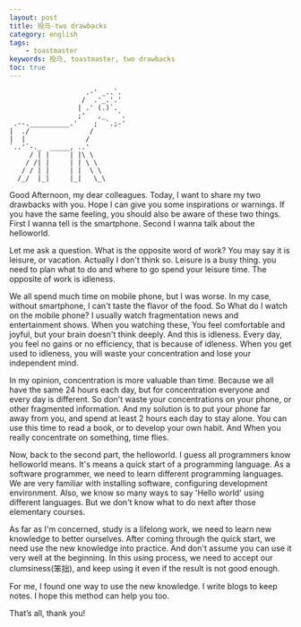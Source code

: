 ```yaml
---
layout: post
title: 投马-two drawbacks
category: english
tags:
    - toastmaster
keywords: 投马, toastmaster, two drawbacks
toc: true
---
```



~~~
                   .-' _..`.
                  /  .'_.'.'
                 | .' (.)`.
                 ;'   ,_   `.
 .--.__________.'    ;  `.;-'
|  ./               /
|  |               / 
`..'`-._  _____, ..'
     / | |     | |\ \
    / /| |     | | \ \
   / / | |     | |  \ \
  /_/  |_|     |_|   \_\
~~~
<!--more-->

Good Afternoon, my dear colleagues. Today, I want to share my two drawbacks with you. Hope I can give you some inspirations or warnings. If you have the same feeling, you should also be aware of these two things.
First I wanna tell is the smartphone. Second I wanna talk about the helloworld.

Let me ask a question. What is the opposite word of work? You may say it is leisure, or vacation. Actually I don't think so. Leisure is a busy thing. you need to plan what to do and where to go spend your leisure time. The opposite of work is idleness.

We all spend much time on mobile phone, but I was worse. In my case, without smartphone, I can't taste the flavor of the food. So What do I watch on the mobile phone? I usually watch fragmentation news and entertainment shows. When you watching these, You feel comfortable and joyful, but your brain doesn't think deeply. And this is idleness. Every day, you feel no gains or no efficiency, that is because of idleness. When you get used to idleness, you will waste your concentration and lose your independent mind.

In my opinion, concentration is more valuable than time. Because we all have the same 24 hours each day, but for concentration everyone and every day is different. So don't waste your concentrations on your phone, or other fragmented information. And my solution is to put your phone far away from you, and spend at least 2 hours each day to stay alone. You can use this time to read a book, or to develop your own habit. And When you really concentrate on something, time flies.

Now, back to the second part, the helloworld. I guess all programmers know helloworld means. It's means a quick start of a programming language. As a software programmer, we need to learn different programming languages. We are very familiar with installing software, configuring development environment. Also, we know so many ways to say 'Hello world' using different languages. But we don't know what to do next after those elementary courses.

As far as I'm concerned, study is a lifelong work, we need to learn new knowledge to better ourselves. After coming through the quick start, we need use the new knowledge into practice. And don't assume you can use it very well at the beginning. In this using process, we need to accept our clumsiness(笨拙), and keep using it even if the result is not good enough.

For me, I found one way to use the new knowledge. I write blogs to keep notes. I hope this method can help you too.

That’s all, thank you!
